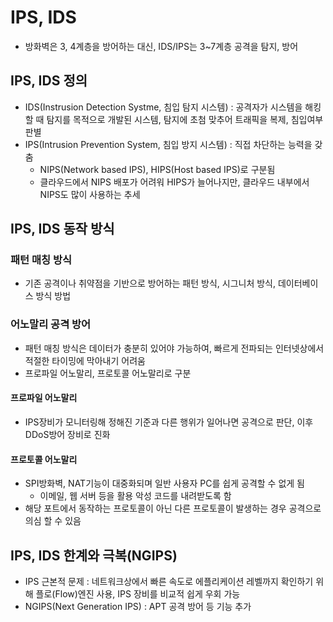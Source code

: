 # IPS, IDS
- 방화벽은 3, 4계층을 방어하는 대신, IDS/IPS는 3~7계층 공격을 탐지, 방어

## IPS, IDS 정의
- IDS(Instrusion Detection Systme, 침입 탐지 시스템) : 공격자가 시스템을 해킹할 때 탐지를 목적으로 개발된 시스템, 탐지에 초첨 맞추어 트래픽을 복제, 침입여부 판별
- IPS(Intrusion Prevention System, 침입 방지 시스템) : 직접 차단하는 능력을 갖춤
	- NIPS(Network based IPS), HIPS(Host based IPS)로 구분됨
	- 클라우드에서 NIPS 배포가 어려워 HIPS가 늘어나지만, 클라우드 내부에서 NIPS도 많이 사용하는 추세

## IPS, IDS 동작 방식
### 패턴 매칭 방식
- 기존 공격이나 취약점을 기반으로 방어하는 패턴 방식, 시그니처 방식, 데이터베이스 방식 방법

### 어노말리 공격 방어
- 패턴 매칭 방식은 데이터가 충분히 있어야 가능하여, 빠르게 전파되는 인터넷상에서 적절한 타이밍에 막아내기 어려움
- 프로파일 어노말리, 프로토콜 어노말리로 구분

#### 프로파일 어노말리
- IPS장비가 모니터링해 정해진 기준과 다른 행위가 일어나면 공격으로 판단, 이후 DDoS방어 장비로 진화

#### 프로토콜 어노말리
- SPI방화벽, NAT기능이 대중화되며 일반 사용자 PC를 쉽게 공격할 수 없게 됨
	- 이메일, 웹 서버 등을 활용 악성 코드를 내려받도록 함
- 해당 포트에서 동작하는 프로토콜이 아닌 다른 프로토콜이 발생하는 경우 공격으로 의심 할 수 있음

## IPS, IDS 한계와 극복(NGIPS)
- IPS 근본적 문제 : 네트워크상에서 빠른 속도로 에플리케이션 레벨까지 확인하기 위해 플로(Flow)엔진 사용, IPS 장비를 비교적 쉽게 우회 가능
- NGIPS(Next Generation IPS) : APT 공격 방어 등 기능 추가
